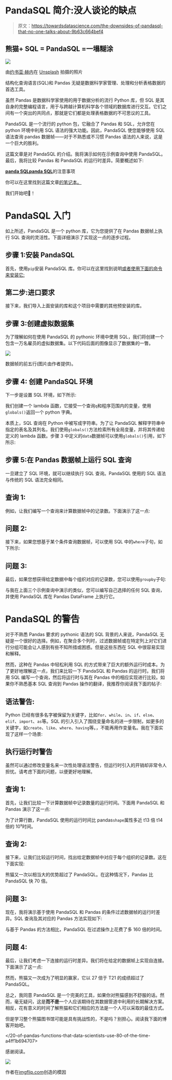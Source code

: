 # PandaSQL 简介:没人谈论的缺点

> 原文：<https://towardsdatascience.com/the-downsides-of-pandasql-that-no-one-talks-about-9b63c664bef4>

## 熊猫+ SQL = PandaSQL =一塌糊涂

![](img/104cb1d57cb2c6c553c91143370d2e20.png)

由[约书亚·赫内](https://unsplash.com/@mrthetrain?utm_source=medium&utm_medium=referral)在 [Unsplash](https://unsplash.com?utm_source=medium&utm_medium=referral) 拍摄的照片

结构化查询语言(SQL)和 Pandas 无疑是数据科学家管理、处理和分析表格数据的首选工具。

虽然 Pandas 是数据科学家使用的用于数据分析的流行 Python 库，但 SQL 是其自身的完整编程语言，用于与跨越计算机科学各个领域的数据库进行交互。它们之间有一个突出的共同点，那就是它们都是处理表格数据的不可思议的工具。

PandaSQL 是一个流行的 python 包，它融合了 Pandas 和 SQL，允许您在 python 环境中利用 SQL 语法的强大功能。因此，PandaSQL 使您能够使用 SQL 语法查询 pandas 数据帧——对于不熟悉或不习惯 Pandas 语法的人来说，这是一个巨大的胜利。

这篇文章是对 PandaSQL 的介绍。我将演示如何在示例查询中使用 PandaSQL。最后，我将比较 Pandas 和 PandaSQL 的运行时差异。简要概述如下:

[**panda SQL**](#1289)[**panda SQL**](#ab40)的注意事项

你可以在这里找到这篇文章[的笔记本。](https://deepnote.com/workspace/avi-chawla-695b-aee6f4ef-2d50-4fb6-9ef2-20ee1022995a/project/PandaSQL-a196556e-7a37-433d-bd8f-beb19b838913/%2Fnotebook.ipynb)

我们开始吧🚀！

# PandaSQL 入门

如上所述，PandaSQL 是一个 python 库，它为您提供了在 Pandas 数据帧上执行 SQL 查询的灵活性。下面详细演示了实现这一点的逐步过程。

## 步骤 1:安装 PandaSQL

首先，使用`pip`安装 PandaSQL 库。你可以在这里找到说明[或者使用下面的命令来安装它:](https://pypi.org/project/pandasql/)

## 第二步:进口要求

接下来，我们导入上面安装的库和这个项目中需要的其他预安装的库。

## 步骤 3:创建虚拟数据集

为了理解如何在使用 PandaSQL 的 pythonic 环境中使用 SQL，我们将创建一个包含一万名雇员的虚拟数据集。以下代码后面的图像显示了数据集的一瞥。

![](img/d1c2866f312c0c1c5e4d4b3f58687889.png)

数据帧的前五行(图片由作者提供)。

## 步骤 4: **创建 PandaSQL 环境**

下一步是设置 SQL 环境，如下所示:

我们创建一个 lambda 函数，它接受一个查询`q`和程序范围内的变量，使用`globals()`返回一个 python 字典。

本质上，SQL 查询在 Python 中被写成字符串。为了让 PandaSQL 解释字符串中指定的表名及其列名，我们使用`globals()`方法检索所有全局变量，并将其传递给定义的 lambda 函数。步骤 3 中定义的`data`数据帧可以使用`globals()`引用，如下所示:

## 步骤 5:在 Pandas 数据帧上运行 SQL 查询

一旦建立了 SQL 环境，就可以继续执行 SQL 查询。PandaSQL 使用的 SQL 语法与传统的 SQL 语法完全相同。

## 查询 1:

例如，让我们编写一个查询来计算数据帧中的记录数。下面演示了这一点:

## 问题 2:

接下来，如果您想基于某个条件查询数据帧，可以使用 SQL 中的`where`子句，如下所示:

## 问题 3:

最后，如果您想获得给定数据中每个组织对应的记录数，您可以使用`groupby`子句:

与我在上面三个示例查询中演示的类似，您可以编写自己选择的任何 SQL 查询，并使用 PandaSQL 库在 Pandas DataFrame 上执行它。

# PandaSQL 的警告

对于不熟悉 Pandas 要求的 pythonic 语法的 SQL 背景的人来说，PandaSQL 无疑是一个很好的选择。例如，在聚合多个列时，过滤数据帧或在特定列上对它们进行分组可能会让人感到有些不知所措或困惑。但是这些东西在 SQL 中很容易实现和解释。

然而，这种在 Pandas 中轻松利用 SQL 的方式带来了巨大的额外运行时成本。为了更好地理解这一点，我们来比较一下 PandaSQL 和 Pandas 的运行时。我们将用 SQL 编写一个查询，然后将运行时与其在 Pandas 中的相应实现进行比较。如果你不熟悉基本 SQL 查询到 Pandas 操作的翻译，我推荐你阅读我下面的帖子:

</translating-sql-queries-to-pandas-operations-2d27c354b8a2>  

## 语法警告:

Python 已经有很多名字被保留为关键字，比如`for`、`while`、`in`、`if`、`else`、`elif`、`import`、`as`等。SQL 的引入引入了围绕变量命名的进一步限制，如更多的关键字，如`create`、`like`、`where`、`having`等。，不能再用作变量名。我在下面实现了这样一个场景:

## 执行运行时警告

虽然可以通过修改变量名来一次性处理语法警告，但运行时引入的开销却非常令人担忧。请考虑下面的问题，以便更好地理解。

## 查询 1:

首先，让我们比较一下计算数据帧中记录数量的运行时间。下面用 PandaSQL 和 Pandas 演示了这一点:

为了计算行数，PandaSQL 使用的运行时间比 pandas`shape`属性多近 t13 倍 t14 倍的 10⁵时间。

## **查询 2:**

接下来，让我们比较运行时间，找出给定数据帧中对应于每个组织的记录数。这在下面实现:

熊猫又一次以相当大的优势超过了 PandaSQL。在这种情况下，Pandas 比 PandaSQL 快 70 倍。

## 问题 3:

现在，我将演示基于使用 PandaSQL 和 Pandas 的条件过滤数据帧的运行时差异。SQL 查询及其对应的 Pandas 方法实现如下:

与基于 Pandas 的方法相比，PandaSQL 在过滤操作上花费了多 160 倍的时间。

## 问题 4:

最后，让我们考虑一下连接的运行时差异。我们将在给定的数据帧上实现自连接。下面演示了这一点:

然而，熊猫又一次成为了明显的赢家，它以 27 倍于 T21 的成绩超过了 PandaSQL。

总之，我同意 PandaSQL 是一个完美的工具，如果你对熊猫感到不舒服的话。然而，毫无疑问，这是**而不是**一个人应该期待在其数据管道中利用的长期解决方案。相反，花有意义的时间了解熊猫和它们相应的方法是一个人可以采取的最佳方式。

但是学习整个熊猫图书馆可能是具有挑战性的，不是吗？别担心。阅读我下面的博客开始吧。

</20-of-pandas-functions-that-data-scientists-use-80-of-the-time-a4ff1b694707>  

感谢阅读。

![](img/64553645da9b885744de375b744b5d23.png)

作者在[imgflip.com](https://imgflip.com/)创造的模因